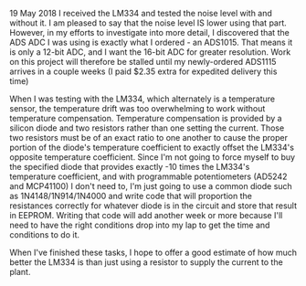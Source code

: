 
19 May 2018 I received the LM334 and tested the noise level with and without it.  I am pleased to say that the noise level IS lower using that part.  However, in my efforts to investigate into more detail, I discovered that the ADS ADC I was using is exactly what I ordered - an ADS1015.  That means it is only a 12-bit ADC, and I want the 16-bit ADC for greater resolution.  Work on this project will therefore be stalled until my newly-ordered ADS1115 arrives in a couple weeks (I paid $2.35 extra for expedited delivery this time)

When I was testing with the LM334, which alternately is a temperature sensor, the temperature drift was too overwhelming to work without temperature compensation.  Temperature compensation is provided by a silicon diode and two resistors rather than one setting the current.  Those two resistors must be of an exact ratio to one another to cause the proper portion of the diode's temperature coefficient to exactly offset the LM334's opposite temperature coefficient.  Since I'm not going to force myself to buy the specified diode that provides exactly -10 times the LM334's temperature coefficient, and with programmable potentiometers (AD5242 and MCP41100) I don't need to, I'm just going to use a common diode such as 1N4148/1N914/1N4000 and write code that will proportion the resistances correctly for whatever diode is in the circuit and store that result in EEPROM.  Writing that code will add another week or more because I'll need to have the right conditions drop into my lap to get the time and conditions to do it.

When I've finished these tasks, I hope to offer a good estimate of how much better the LM334 is than just using a resistor to supply the current to the plant.
